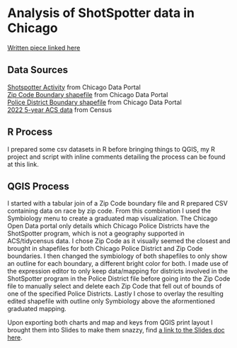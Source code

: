 # Analysis of ShotSpotter data in Chicago
[Written piece linked here](https://medium.com/@sh4712/is-ai-over-policing-chicagos-communities-of-color-3d2c2374695e)

## Data Sources
[Shotspotter Activity](https://data.cityofchicago.org/Public-Safety/Violence-Reduction-Shotspotter-Alerts/3h7q-7mdb/data_preview) from Chicago Data Portal  
[Zip Code Boundary shapefile](https://data.cityofchicago.org/Facilities-Geographic-Boundaries/Boundaries-ZIP-Codes/gdcf-axmw) from Chicago Data Portal  
[Police District Boundary shapefile](https://data.cityofchicago.org/Public-Safety/Boundaries-Police-Districts-current-/fthy-xz3r) from Chicago Data Portal  
[2022 5-year ACS data](https://www.census.gov/programs-surveys/acs/) from Census  

## R Process
I prepared some csv datasets in R before bringing things to QGIS, my R project and script with inline comments detailing the process can be found at this link. 

## QGIS Process
I started with a tabular join of a Zip Code boundary file and R prepared CSV containing data on race by zip code. From this combination I used the Symbiology menu to create a graduated map visualization. The Chicago Open Data portal only details which Chicago Police Districts have the ShotSpotter program, which is not a geography supported in ACS/tidycensus data. I chose Zip Code as it visually seemed the closest and brought in shapefiles for both Chicago Police District and Zip Code boundaries. I then changed the symbiology of both shapefiles to only show an outline for each boundary, a different bright color for both. I made use of the expression editor to only keep data/mapping for districts involved in the ShotSpotter program in the Police District file before going into the Zip Code file to manually select and delete each Zip Code that fell out of bounds of one of the specified Police Districts. Lastly I chose to overlay the resulting edited shapefile with outline only Symbiology above the aformentioned graduated mapping. 
  
Upon exporting both charts and map and keys from QGIS print layout I brought them into Slides to make them snazzy, find [a link to the Slides doc here](https://docs.google.com/presentation/d/1lv-3Z-1-kMUn-iE24sKyP6i_71vZEgIcOb7TiR2y83A/edit?usp=sharing).
